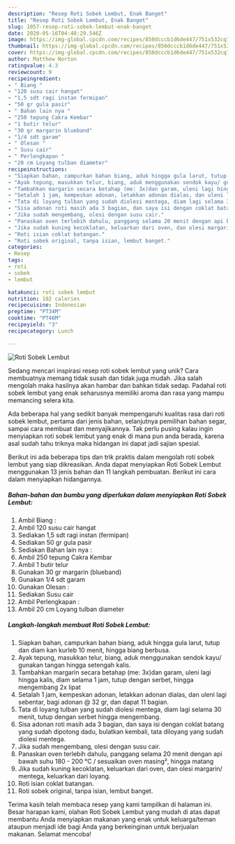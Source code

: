 ```yaml
---
description: "Resep Roti Sobek Lembut, Enak Banget"
title: "Resep Roti Sobek Lembut, Enak Banget"
slug: 1057-resep-roti-sobek-lembut-enak-banget
date: 2020-05-16T04:48:29.546Z
image: https://img-global.cpcdn.com/recipes/850dcccb1d6de447/751x532cq70/roti-sobek-lembut-foto-resep-utama.jpg
thumbnail: https://img-global.cpcdn.com/recipes/850dcccb1d6de447/751x532cq70/roti-sobek-lembut-foto-resep-utama.jpg
cover: https://img-global.cpcdn.com/recipes/850dcccb1d6de447/751x532cq70/roti-sobek-lembut-foto-resep-utama.jpg
author: Matthew Norton
ratingvalue: 4.3
reviewcount: 9
recipeingredient:
- " Biang "
- "120 susu cair hangat"
- "1,5 sdt ragi instan fermipan"
- "50 gr gula pasir"
- " Bahan lain nya "
- "250 tepung Cakra Kembar"
- "1 butir telur"
- "30 gr margarin blueband"
- "1/4 sdt garam"
- " Olesan "
- " Susu cair"
- " Perlengkapan "
- "20 cm Loyang tulban diameter"
recipeinstructions:
- "Siapkan bahan, campurkan bahan biang, aduk hingga gula larut, tutup dan diam kan kurleb 10 menit, hingga biang berbusa."
- "Ayak tepung, masukkan telur, biang, aduk menggunakan sendok kayu/ gunakan tangan hingga setengah kalis."
- "Tambahkan margarin secara betahap (me: 3x)dan garam, uleni lagi hingga kalis, diam selama 1 jam, tutup dengan serbet, hingga mengembang 2x lipat"
- "Setalah 1 jam, kempeskan adonan, letakkan adonan dialas, dan uleni lagi sebentar, bagi adonan @ 32 gr, dan dapat 11 bagian."
- "Tata di loyang tulban yang sudah diolesi mentega, diam lagi selama 30 menit, tutup dengan serbet hingga mengembang."
- "Sisa adonan roti masih ada 3 bagian, dan saya isi dengan coklat batang yang sudah dipotong dadu, bulatkan kembali, tata diloyang yang sudah diolesi mentega."
- "Jika sudah mengembang, olesi dengan susu cair."
- "Panaskan oven terlebih dahulu, panggang selama 20 menit dengan api bawah suhu 180 - 200 °C / sesuaikan oven masing², hingga matang"
- "Jika sudah kuning kecoklatan, keluarkan dari oven, dan olesi margarin/ mentega, keluarkan dari loyang."
- "Roti isian coklat batangan."
- "Roti sobek original, tanpa isian, lembut banget."
categories:
- Resep
tags:
- roti
- sobek
- lembut

katakunci: roti sobek lembut 
nutrition: 102 calories
recipecuisine: Indonesian
preptime: "PT34M"
cooktime: "PT46M"
recipeyield: "3"
recipecategory: Lunch

---
```



![Roti Sobek Lembut](https://img-global.cpcdn.com/recipes/850dcccb1d6de447/751x532cq70/roti-sobek-lembut-foto-resep-utama.jpg)

Sedang mencari inspirasi resep roti sobek lembut yang unik? Cara membuatnya memang tidak susah dan tidak juga mudah. Jika salah mengolah maka hasilnya akan hambar dan bahkan tidak sedap. Padahal roti sobek lembut yang enak seharusnya memiliki aroma dan rasa yang mampu memancing selera kita.

Ada beberapa hal yang sedikit banyak mempengaruhi kualitas rasa dari roti sobek lembut, pertama dari jenis bahan, selanjutnya pemilihan bahan segar, sampai cara membuat dan menyajikannya. Tak perlu pusing kalau ingin menyiapkan roti sobek lembut yang enak di mana pun anda berada, karena asal sudah tahu triknya maka hidangan ini dapat jadi sajian spesial.




Berikut ini ada beberapa tips dan trik praktis dalam mengolah roti sobek lembut yang siap dikreasikan. Anda dapat menyiapkan Roti Sobek Lembut menggunakan 13 jenis bahan dan 11 langkah pembuatan. Berikut ini cara dalam menyiapkan hidangannya.

<!--inarticleads1-->

##### Bahan-bahan dan bumbu yang diperlukan dalam menyiapkan Roti Sobek Lembut:

1. Ambil  Biang :
1. Ambil 120 susu cair hangat
1. Sediakan 1,5 sdt ragi instan (fermipan)
1. Sediakan 50 gr gula pasir
1. Sediakan  Bahan lain nya :
1. Ambil 250 tepung Cakra Kembar
1. Ambil 1 butir telur
1. Gunakan 30 gr margarin (blueband)
1. Gunakan 1/4 sdt garam
1. Gunakan  Olesan :
1. Sediakan  Susu cair
1. Ambil  Perlengkapan :
1. Ambil 20 cm Loyang tulban diameter




<!--inarticleads2-->

##### Langkah-langkah membuat Roti Sobek Lembut:

1. Siapkan bahan, campurkan bahan biang, aduk hingga gula larut, tutup dan diam kan kurleb 10 menit, hingga biang berbusa.
1. Ayak tepung, masukkan telur, biang, aduk menggunakan sendok kayu/ gunakan tangan hingga setengah kalis.
1. Tambahkan margarin secara betahap (me: 3x)dan garam, uleni lagi hingga kalis, diam selama 1 jam, tutup dengan serbet, hingga mengembang 2x lipat
1. Setalah 1 jam, kempeskan adonan, letakkan adonan dialas, dan uleni lagi sebentar, bagi adonan @ 32 gr, dan dapat 11 bagian.
1. Tata di loyang tulban yang sudah diolesi mentega, diam lagi selama 30 menit, tutup dengan serbet hingga mengembang.
1. Sisa adonan roti masih ada 3 bagian, dan saya isi dengan coklat batang yang sudah dipotong dadu, bulatkan kembali, tata diloyang yang sudah diolesi mentega.
1. Jika sudah mengembang, olesi dengan susu cair.
1. Panaskan oven terlebih dahulu, panggang selama 20 menit dengan api bawah suhu 180 - 200 °C / sesuaikan oven masing², hingga matang
1. Jika sudah kuning kecoklatan, keluarkan dari oven, dan olesi margarin/ mentega, keluarkan dari loyang.
1. Roti isian coklat batangan.
1. Roti sobek original, tanpa isian, lembut banget.




Terima kasih telah membaca resep yang kami tampilkan di halaman ini. Besar harapan kami, olahan Roti Sobek Lembut yang mudah di atas dapat membantu Anda menyiapkan makanan yang enak untuk keluarga/teman ataupun menjadi ide bagi Anda yang berkeinginan untuk berjualan makanan. Selamat mencoba!
